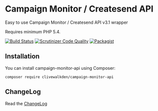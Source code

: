 # Campaign Monitor / Createsend API

Easy to use Campaign Monitor / Createsend API v3.1 wrapper

Requires minimum PHP 5.4.

[![Build Status](https://travis-ci.org/clivewalkden/campaign-monitor-api.svg?branch=master)](https://travis-ci.org/clivewalkden/campaign-monitor-api)
[![Scrutinizer Code Quality](https://scrutinizer-ci.com/g/clivewalkden/campaign-monitor-api/badges/quality-score.png?b=master)](https://scrutinizer-ci.com/g/clivewalkden/campaign-monitor-api/?branch=master)
[![Packagist](https://img.shields.io/packagist/dt/clivewalkden/campaign-monitor-api-api.svg?maxAge=2592000)](https://packagist.org/packages/clivewalkden/campaign-monitor-api)

## Installation

You can install campaign-monitor-api using Composer:

```
composer require clivewalkden/campaign-monitor-api
```

## ChangeLog

Read the [ChangeLog](./CHANGELOG.md)